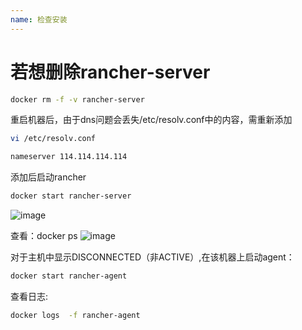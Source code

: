 ```yaml
---
name: 检查安装
---
```


# 若想删除rancher-server

```bash
docker rm -f -v rancher-server
```

重启机器后，由于dns问题会丢失/etc/resolv.conf中的内容，需重新添加

```bash
vi /etc/resolv.conf 

nameserver 114.114.114.114
```
添加后启动rancher

```bash
docker start rancher-server
```
![image](https://note.youdao.com/yws/api/personal/file/B941815143204B808650F1E109F120BD?method=download&shareKey=036dfdbe8ed1acc6503ea7bfaa8f1fa3)

查看：docker ps
![image](https://note.youdao.com/yws/api/personal/file/D6E6F9AFD572442EB2600E9D67A22F48?method=download&shareKey=7d086c231e268c428ac0abd27c5d4ad1)


对于主机中显示DISCONNECTED（非ACTIVE）,在该机器上启动agent：
```bash
docker start rancher-agent 
```
查看日志:
```bash
docker logs  -f rancher-agent
```
